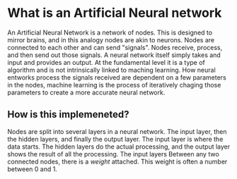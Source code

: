 # What is an Artificial Neural network

An Artificial Neural Network is a network of nodes. This is designed to mirror brains, and in this analogy nodes are akin to neurons. Nodes are connected to each other and can send "signals". Nodes receive, process, and then send out those signals. A neural network itself simply takes and input and provides an output. At the fundamental level it is a type of algorithm and is not intrinsically linked to maching learning. How neural entworks process the signals received are dependent on a few parameters in the nodes, machine learning is the process of iteratively chaging those parameters to create a more accurate neural network. 

## How is this implemeneted?



Nodes are split into several layers in a neural network. The input layer, then the hidden layers, and finally the output layer. The input layer is where the data starts. The hidden layers do the actual processing, and the output layer shows the result of all the processing. The input layers Between any two connected nodes, there is a *weight* attached. This weight is often a number between 0 and 1. 